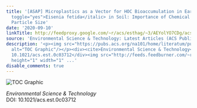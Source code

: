 ```yaml
---
title: '[ASAP] Microplastics as a Vector for HOC Bioaccumulation in Earthworm <italic
  toggle="yes">Eisenia fetida</italic> in Soil: Importance of Chemical Diffusion and
  Particle Size'
date: '2020-09-10'
linkTitle: http://feedproxy.google.com/~r/acs/esthag/~3/AEYolYO7CDg/acs.est.0c03712
source: 'Environmental Science & Technology: Latest Articles (ACS Publications)'
description: '<p><img src="https://pubs.acs.org/na101/home/literatum/publisher/achs/journals/content/esthag/0/esthag.ahead-of-print/acs.est.0c03712/20200910/images/medium/es0c03712_0007.gif"
  alt="TOC Graphic"/></p><div><cite>Environmental Science & Technology</cite></div><div>DOI:
  10.1021/acs.est.0c03712</div><img src="http://feeds.feedburner.com/~r/acs/esthag/~4/AEYolYO7CDg"
  height="1" width="1" ...'
disable_comments: true
---
```

<p><img src="https://pubs.acs.org/na101/home/literatum/publisher/achs/journals/content/esthag/0/esthag.ahead-of-print/acs.est.0c03712/20200910/images/medium/es0c03712_0007.gif" alt="TOC Graphic"/></p><div><cite>Environmental Science & Technology</cite></div><div>DOI: 10.1021/acs.est.0c03712</div><img src="http://feeds.feedburner.com/~r/acs/esthag/~4/AEYolYO7CDg" height="1" width="1" ...